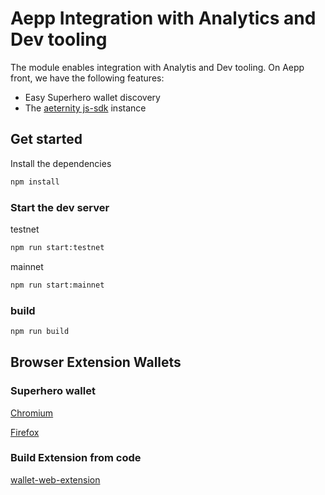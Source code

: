 # Aepp Integration with Analytics and Dev tooling

The module enables integration with Analytis and Dev tooling. On Aepp front, we have the following features:

- Easy Superhero wallet discovery
- The [aeternity js-sdk](https://github.com/aeternity/aepp-sdk-js) instance

## Get started

Install the dependencies

```bash
npm install
```

### Start the dev server

testnet

```bash
npm run start:testnet
```

mainnet

```bash
npm run start:mainnet
```

### build

```bash
npm run build
```

## Browser Extension Wallets

### Superhero wallet

[Chromium](https://chrome.google.com/webstore/detail/superhero/mnhmmkepfddpifjkamaligfeemcbhdne)

[Firefox](https://addons.mozilla.org/en-US/firefox/addon/superhero-wallet/)

### Build Extension from code

[wallet-web-extension](https://github.com/aeternity/aepp-sdk-js/tree/develop/examples/browser/wallet-web-extension)
